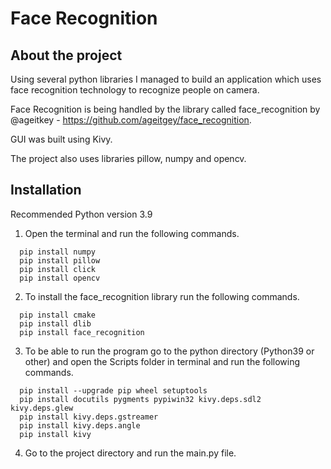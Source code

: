 # Face Recognition
 
## About the project
Using several python libraries I managed to build an application which uses face recognition technology to recognize people on camera.

Face Recognition is being handled by the library called face_recognition by @ageitkey - https://github.com/ageitgey/face_recognition.

GUI was built using Kivy.

The project also uses libraries pillow, numpy and opencv.

## Installation
Recommended Python version 3.9
1) Open the terminal and run the following commands.
``` 
  pip install numpy
  pip install pillow
  pip install click
  pip install opencv
```

2) To install the face_recognition library run the following commands.
```
  pip install cmake
  pip install dlib
  pip install face_recognition
```

3) To be able to run the program go to the python directory (Python39 or other) and open the Scripts folder in terminal and run the following commands.
```
  pip install --upgrade pip wheel setuptools
  pip install docutils pygments pypiwin32 kivy.deps.sdl2 kivy.deps.glew
  pip install kivy.deps.gstreamer
  pip install kivy.deps.angle
  pip install kivy
```

4) Go to the project directory and run the main.py file.


